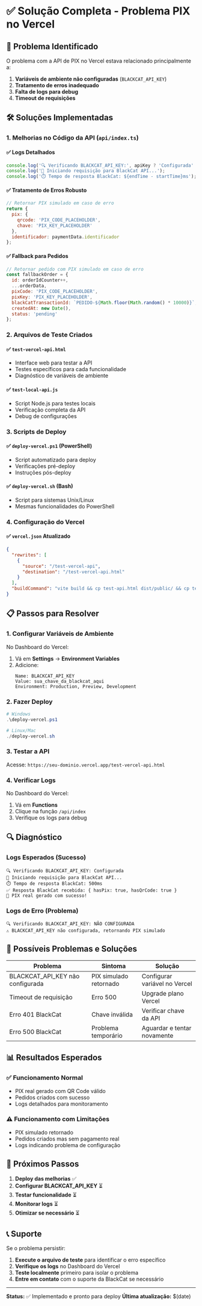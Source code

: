 # ✅ Solução Completa - Problema PIX no Vercel

## 🎯 Problema Identificado

O problema com a API de PIX no Vercel estava relacionado principalmente a:

1. **Variáveis de ambiente não configuradas** (`BLACKCAT_API_KEY`)
2. **Tratamento de erros inadequado**
3. **Falta de logs para debug**
4. **Timeout de requisições**

## 🛠️ Soluções Implementadas

### 1. **Melhorias no Código da API** (`api/index.ts`)

#### ✅ Logs Detalhados
```javascript
console.log('🔍 Verificando BLACKCAT_API_KEY:', apiKey ? 'Configurada' : 'NÃO CONFIGURADA');
console.log('🚀 Iniciando requisição para BlackCat API...');
console.log('⏱️ Tempo de resposta BlackCat: ${endTime - startTime}ms');
```

#### ✅ Tratamento de Erros Robusto
```javascript
// Retornar PIX simulado em caso de erro
return {
  pix: {
    qrcode: 'PIX_CODE_PLACEHOLDER',
    chave: 'PIX_KEY_PLACEHOLDER'
  },
  identificador: paymentData.identificador
};
```

#### ✅ Fallback para Pedidos
```javascript
// Retornar pedido com PIX simulado em caso de erro
const fallbackOrder = {
  id: orderIdCounter++,
  ...orderData,
  pixCode: 'PIX_CODE_PLACEHOLDER',
  pixKey: 'PIX_KEY_PLACEHOLDER',
  blackCatTransactionId: `PEDIDO-${Math.floor(Math.random() * 10000)}`,
  createdAt: new Date(),
  status: 'pending'
};
```

### 2. **Arquivos de Teste Criados**

#### ✅ `test-vercel-api.html`
- Interface web para testar a API
- Testes específicos para cada funcionalidade
- Diagnóstico de variáveis de ambiente

#### ✅ `test-local-api.js`
- Script Node.js para testes locais
- Verificação completa da API
- Debug de configurações

### 3. **Scripts de Deploy**

#### ✅ `deploy-vercel.ps1` (PowerShell)
- Script automatizado para deploy
- Verificações pré-deploy
- Instruções pós-deploy

#### ✅ `deploy-vercel.sh` (Bash)
- Script para sistemas Unix/Linux
- Mesmas funcionalidades do PowerShell

### 4. **Configuração do Vercel**

#### ✅ `vercel.json` Atualizado
```json
{
  "rewrites": [
    {
      "source": "/test-vercel-api",
      "destination": "/test-vercel-api.html"
    }
  ],
  "buildCommand": "vite build && cp test-api.html dist/public/ && cp test-vercel-api.html dist/public/"
}
```

## 📋 Passos para Resolver

### 1. **Configurar Variáveis de Ambiente**

No Dashboard do Vercel:
1. Vá em **Settings** → **Environment Variables**
2. Adicione:
   ```
   Name: BLACKCAT_API_KEY
   Value: sua_chave_da_blackcat_aqui
   Environment: Production, Preview, Development
   ```

### 2. **Fazer Deploy**

```powershell
# Windows
.\deploy-vercel.ps1

# Linux/Mac
./deploy-vercel.sh
```

### 3. **Testar a API**

Acesse: `https://seu-dominio.vercel.app/test-vercel-api.html`

### 4. **Verificar Logs**

No Dashboard do Vercel:
1. Vá em **Functions**
2. Clique na função `/api/index`
3. Verifique os logs para debug

## 🔍 Diagnóstico

### Logs Esperados (Sucesso)
```
🔍 Verificando BLACKCAT_API_KEY: Configurada
🚀 Iniciando requisição para BlackCat API...
⏱️ Tempo de resposta BlackCat: 500ms
✅ Resposta BlackCat recebida: { hasPix: true, hasQrCode: true }
🎉 PIX real gerado com sucesso!
```

### Logs de Erro (Problema)
```
🔍 Verificando BLACKCAT_API_KEY: NÃO CONFIGURADA
⚠️ BLACKCAT_API_KEY não configurada, retornando PIX simulado
```

## 🚨 Possíveis Problemas e Soluções

| Problema | Sintoma | Solução |
|----------|---------|---------|
| BLACKCAT_API_KEY não configurada | PIX simulado retornado | Configurar variável no Vercel |
| Timeout de requisição | Erro 500 | Upgrade plano Vercel |
| Erro 401 BlackCat | Chave inválida | Verificar chave da API |
| Erro 500 BlackCat | Problema temporário | Aguardar e tentar novamente |

## 📊 Resultados Esperados

### ✅ Funcionamento Normal
- PIX real gerado com QR Code válido
- Pedidos criados com sucesso
- Logs detalhados para monitoramento

### ⚠️ Funcionamento com Limitações
- PIX simulado retornado
- Pedidos criados mas sem pagamento real
- Logs indicando problema de configuração

## 🔄 Próximos Passos

1. **Deploy das melhorias** ✅
2. **Configurar BLACKCAT_API_KEY** ⏳
3. **Testar funcionalidade** ⏳
4. **Monitorar logs** ⏳
5. **Otimizar se necessário** ⏳

## 📞 Suporte

Se o problema persistir:

1. **Execute o arquivo de teste** para identificar o erro específico
2. **Verifique os logs** no Dashboard do Vercel
3. **Teste localmente** primeiro para isolar o problema
4. **Entre em contato** com o suporte da BlackCat se necessário

---

**Status:** ✅ Implementado e pronto para deploy
**Última atualização:** $(date) 